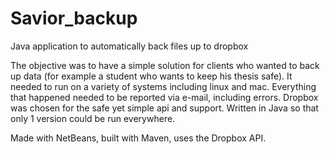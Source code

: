 # Savior_backup
Java application to automatically back files up to dropbox

The objective was to have a simple solution for clients who wanted to back up data (for example a student who wants to keep his thesis safe). It needed to run on a variety of systems including linux and mac. Everything that happened needed to be reported via e-mail, including errors.
Dropbox was chosen for the safe yet simple api and support. Written in Java so that only 1 version could be run everywhere.

Made with NetBeans, built with Maven, uses the Dropbox API.
